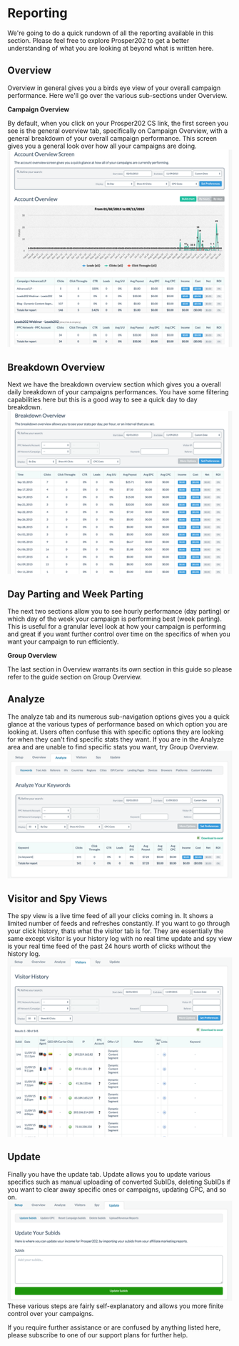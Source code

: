 # Reporting

We're going to do a quick rundown of all the reporting available in this section. Please feel free to explore Prosper202 to get a better understanding of what you are looking at beyond what is written here.

## Overview

Overview in general gives you a birds eye view of your overall campaign performance. Here we'll go over the various sub-sections under Overview.

**Campaign Overview**

By default, when you click on your Prosper202 CS link, the first screen you see is the general overview tab, specifically on Campaign Overview, with a general breakdown of your overall campaign performance. This screen gives you a general look over how all your campaigns are doing.
![Screen Shot 2015-12-03 at 10.31.03 AM.png](../images/reporting-1.png)
## Breakdown Overview

Next we have the breakdown overview section which gives you a overall daily breakdown of your campaigns performances. You have some filtering capabilities here but this is a good way to see a quick day to day breakdown.
![Screen Shot 2015-12-03 at 10.33.12 AM.png](../images/reporting-2.png)
## Day Parting and Week Parting

The next two sections allow you to see hourly performance (day parting) or which day of the week your campaign is performing best (week parting). This is useful for a granular level look at how your campaign is performing and great if you want further control over time on the specifics of when you want your campaign to run efficiently.

**Group Overview**

The last section in Overview warrants its own section in this guide so please refer to the guide section on Group Overview.

## Analyze

The analyze tab and its numerous sub-navigation options gives you a quick glance at the various types of performance based on which option you are looking at. Users often confuse this with specific options they are looking for when they can't find specific stats they want. If you are in the Analyze area and are unable to find specific stats you want, try Group Overview.
![Screen Shot 2015-12-03 at 10.37.59 AM.png](../images/reporting-3.png)
## Visitor and Spy Views

The spy view is a live time feed of all your clicks coming in. It shows a limited number of feeds and refreshes constantly. If you want to go through your click history, thats what the visitor tab is for. They are essentially the same except visitor is your history log with no real time update and spy view is your real time feed of the past 24 hours worth of clicks without the history log.
![Screen Shot 2015-12-03 at 10.40.01 AM.png](../images/reporting-4.png)
## Update

Finally you have the update tab. Update allows you to update various specifics such as manual uploading of converted SubIDs, deleting SubIDs if you want to clear away specific ones or campaigns, updating CPC, and so on.
![Screen Shot 2015-12-03 at 10.41.48 AM.png](../images/reporting-5.png)
These various steps are fairly self-explanatory and allows you more finite control over your campaigns. 

If you require further assistance or are confused by anything listed here, please subscribe to one of our support plans for further help.